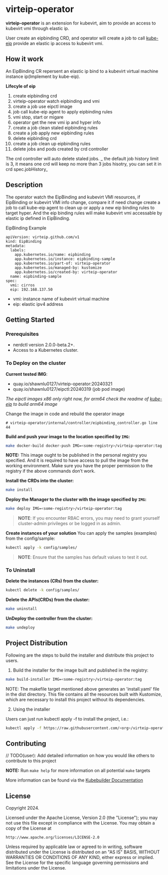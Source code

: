 # virteip-operator
**virteip-operator** is an extension for kubevirt, aim to provide an access to kubevirt vmi through elastic ip.

User create an eipbinding CRD, and operator will create a job to call [kube-eip](https://github.com/lucheng0127/kube-eip) provide an elastic ip access to kubevirt vmi.

## How it work

An EipBinding CR repersent an elastic ip bind to a kubevirt virtual machine instance ip(Implement by kube-eip).

**Lifecyle of eip**

1. create eipbinding crd
2. virteip-operator watch eipbinding and vmi
3. create a job use eipctl image
4. job call kube-eip agent to apply eipbinding rules
5. vmi stop, start or migare
6. operator get the new vmi ip and hyper info
7. create a job clean staled eipbinding rules
8. create a job apply new eipbinding rules
9. delete eipbinding crd
10. create a job clean up eipbinding rules
11. delete jobs and pods created by crd controller

The crd controller will auto delete staled jobs.
_ the default job history limit is 3, it means one crd will keep no more than 3 jobs hisotry, you can set it in crd spec.jobHistory_

## Description
The operator watch the EipBinding and kubevirt VMI resources, if EipBinding or kubevirt VMI info change, compare it if need change create a job to call kube-eip agent to clean up or apply a new eip binding rules to target hyper. And the eip binding rules will make kubevirt vmi accessable by elastic ip defined in EipBinding.

EipBinding Example
```
apiVersion: virteip.github.com/v1
kind: EipBinding
metadata:
  labels:
    app.kubernetes.io/name: eipbinding
    app.kubernetes.io/instance: eipbinding-sample
    app.kubernetes.io/part-of: virteip-operator
    app.kubernetes.io/managed-by: kustomize
    app.kubernetes.io/created-by: virteip-operator
  name: eipbinding-sample
spec:
  vmi: cirros
  eip: 192.168.137.50
```
* vmi: instance name of kubevirt virtual machine
* eip: elastic ipv4 address

## Getting Started

### Prerequisites
- nerdctl version 2.0.0-beta.2+.
- Access to a Kubernetes cluster.

### To Deploy on the cluster
**Current tested IMG**:

* quay.io/shawnlu0127/virteip-operator:20240321
* quay.io/shawnlu0127/eipctl:20240319 (job pod image)

_The eipctl images x86 only right now, for arm64 check the readme of [kube-eip](https://github.com/lucheng0127/kube-eip) to build arm64 image_

Change the image in code and rebuild the operator image
```
# virteip-operator/internal/controller/eipbinding_controller.go line 44
```
**Build and push your image to the location specified by `IMG`:**

```sh
make docker-build docker-push IMG=<some-registry>/virteip-operator:tag
```

**NOTE:** This image ought to be published in the personal registry you specified. 
And it is required to have access to pull the image from the working environment. 
Make sure you have the proper permission to the registry if the above commands don’t work.

**Install the CRDs into the cluster:**

```sh
make install
```

**Deploy the Manager to the cluster with the image specified by `IMG`:**

```sh
make deploy IMG=<some-registry>/virteip-operator:tag
```

> **NOTE**: If you encounter RBAC errors, you may need to grant yourself cluster-admin 
privileges or be logged in as admin.

**Create instances of your solution**
You can apply the samples (examples) from the config/sample:

```sh
kubectl apply -k config/samples/
```

>**NOTE**: Ensure that the samples has default values to test it out.

### To Uninstall
**Delete the instances (CRs) from the cluster:**

```sh
kubectl delete -k config/samples/
```

**Delete the APIs(CRDs) from the cluster:**

```sh
make uninstall
```

**UnDeploy the controller from the cluster:**

```sh
make undeploy
```

## Project Distribution

Following are the steps to build the installer and distribute this project to users.

1. Build the installer for the image built and published in the registry:

```sh
make build-installer IMG=<some-registry>/virteip-operator:tag
```

NOTE: The makefile target mentioned above generates an 'install.yaml'
file in the dist directory. This file contains all the resources built
with Kustomize, which are necessary to install this project without
its dependencies.

2. Using the installer

Users can just run kubectl apply -f <URL for YAML BUNDLE> to install the project, i.e.:

```sh
kubectl apply -f https://raw.githubusercontent.com/<org>/virteip-operator/<tag or branch>/dist/install.yaml
```

## Contributing
// TODO(user): Add detailed information on how you would like others to contribute to this project

**NOTE:** Run `make help` for more information on all potential `make` targets

More information can be found via the [Kubebuilder Documentation](https://book.kubebuilder.io/introduction.html)

## License

Copyright 2024.

Licensed under the Apache License, Version 2.0 (the "License");
you may not use this file except in compliance with the License.
You may obtain a copy of the License at

    http://www.apache.org/licenses/LICENSE-2.0

Unless required by applicable law or agreed to in writing, software
distributed under the License is distributed on an "AS IS" BASIS,
WITHOUT WARRANTIES OR CONDITIONS OF ANY KIND, either express or implied.
See the License for the specific language governing permissions and
limitations under the License.

